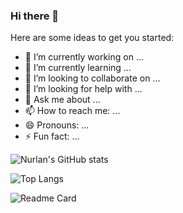 ### Hi there 👋

Here are some ideas to get you started:

- 🔭 I’m currently working on ...
- 🌱 I’m currently learning ...
- 👯 I’m looking to collaborate on ...
- 🤔 I’m looking for help with ...
- 💬 Ask me about ...
- 📫 How to reach me: ...
- 😄 Pronouns: ...
- ⚡ Fun fact: ...

![Nurlan's GitHub stats](https://github-readme-stats.vercel.app/api?username=nurlanvalizada&show_icons=true&theme=dark&hide_border=true)

![Top Langs](https://github-readme-stats.vercel.app/api/top-langs/?username=nurlanvalizada&theme=dark&show_icons=true&hide_border=true)

![Readme Card](https://github-readme-stats.vercel.app/api/pin/?username=nurlanvalizada&repo=ProgrammingInCSharpCourse&show_icons=true&theme=dark&hide_border=true&show_owner=true)

